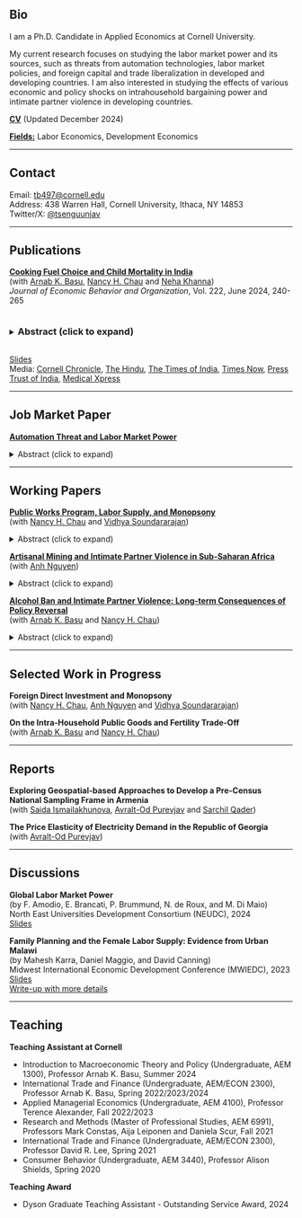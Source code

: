 <h2>Bio</h2>

I am a Ph.D. Candidate in Applied Economics at Cornell University.

My current research focuses on studying the labor market power and its sources, such as threats from automation technologies, labor market policies, and foreign capital and trade liberalization in developed and developing countries. I am also interested in studying the effects of various economic and policy shocks on intrahousehold bargaining power and intimate partner violence in developing countries.

**[CV](https://tbyambasuren.github.io/cv/byambasuren_cvweb.pdf)** (Updated December 2024)

**[Fields:]()** Labor Economics, Development Economics

---

## Contact

Email: [tb497@cornell.edu](tb497@cornell.edu) <br />
Address: 438 Warren Hall, Cornell University, Ithaca, NY 14853 <br />
Twitter/X: [@tsenguunjav](@tsenguunjav)

---

## Publications

**[<font size="+.75">Cooking Fuel Choice and Child Mortality in India</font>](https://www.sciencedirect.com/science/article/pii/S0167268124001422?via%3Dihub)** <br />
(with [Arnab K. Basu](https://business.cornell.edu/faculty-research/faculty/ab362/), [Nancy H. Chau](https://sites.google.com/view/nancyhchau/home) and [Neha Khanna](https://bingdev.binghamton.edu/nkhanna/)) <br />
*Journal of Economic Behavior and Organization*, Vol. 222, June 2024, 240-265
<details>
<summary><h3 style="display:inline-block">Abstract (click to expand)</h3></summary>
How serious is indoor air pollution (IAP) as a threat to infants and children? This paper estimates the impact of cooking fuel choice – a predominant source of IAP – on under-five mortality in India, where reliance on biomass fuels such as firewood, animal dung, and agricultural waste is pervasive. Leveraging forest cover and agricultural land ownership for identification and nationally representative data, we find that solid fuel use for cooking significantly increases the child mortality rate - mainly driven by neonatal mortality in the first 28 days after birth. The mortality effect is higher for girls than boys and is magnified in relatively small households where there is limited scope for the division of labor between childcare and cooking responsibilities. Among polluting fuels, we find that biomass fuels drive the impact of polluting fuel use on child mortality.
</details>

[Slides](https://tbyambasuren.github.io/papers/IAP/IAP_ChildMortality_slides.pdf) <br />
Media: [Cornell Chronicle](https://news.cornell.edu/stories/2024/06/dirty-cooking-fuels-pose-major-threat-infants-india), [The Hindu](https://www.thehindu.com/sci-tech/health/dirty-cooking-fuels-threaten-infants-in-india-says-us-study/article68383612.ece), [The Times of India](https://timesofindia.indiatimes.com/city/chandigarh/dirty-cooking-fuels-pose-major-threat-to-infants-in-india/articleshow/111584763.cms), [Times Now](https://www.timesnownews.com/health/study-says-dirty-cooking-fuels-poses-a-risk-to-infant-health-in-india-article-111598768), [Press Trust of India](https://www.ptinews.com/story/international/27-of-every-1-000-babies-and-children-die-due-to-exposure-to-dirty-cooking-fuels-in-india-claims-report/1642146), [Medical Xpress](https://medicalxpress.com/news/2024-07-dirty-cooking-fuels-pose-major.html)

---

## Job Market Paper

**[<font size="+.75">Automation Threat and Labor Market Power</font>](https://tbyambasuren.github.io/papers/JMP/Byambasuren_JMP.pdf)**
<details>
<summary>Abstract (click to expand)</summary>
This paper studies the role of automation threat in firms’ labor market power. I estimate the wage markdown—the wedge between the marginal revenue product of labor and the wage—to show that firms set wages in German manufacturing, where the labor market is characterized by moderately flexible industry-region, occupation group, and firm-level collective bargaining; the average worker receives 79 cents on the marginal euro. Using the estimated wage markdowns and automation threat proxied by exposure of local labor market regions to industrial robots instrumented by plausibly exogenous shift-share push factors, I find that the automation threat has occupation and region-specific effects on labor market power. Robot exposure increases employer power over routine task-performing workers who face the highest risk of displacement by industrial robots in regions with low union coverage in East Germany, which has spatial frictions and historically weaker worker protections. The key results are consistent with qualitative predictions from the wage bargaining model with heterogeneous workers where employers retain the "right-to-manage" their workforce composition.
</details>


---

## Working Papers

**[<font size="+.75">Public Works Program, Labor Supply, and Monopsony</font>]()** <br />
(with [Nancy H. Chau](https://sites.google.com/view/nancyhchau/home) and [Vidhya Soundararajan](https://www.vidhyasrajan.com/))
<details>
<summary>Abstract (click to expand)</summary>
We propose a theory to show that a firm’s wage markdown, a measure of monopsony power—ratio of MRPL to wages, is a weighted average of markdowns over diﬀerent workers. We test the model using India's National Rural Employment Guarantee Act (NREGA) program, which generates non-manufacturing jobs and potentially creates variation in workforce composition in manufacturing firms as a natural experiment. Consistent with the model predictions, we empirically find that the program leads to higher average wage markdowns at manufacturers by reducing the employment of mobile workers and leaving immobile workers withlow laborsupply elasticityemployed atmanufacturing firms.
</details>

**[<font size="+.75">Artisanal Mining and Intimate Partner Violence in Sub-Saharan Africa</font>](https://papers.ssrn.com/sol3/papers.cfm?abstract_id=5000014)** <br />
(with [Anh Nguyen](https://sites.google.com/view/anhptnguyen/))
<details>
<summary>Abstract (click to expand)</summary>
This paper investigates the impacts of artisanal gold mining—the primary form of labor-intensive small-scale mining with hand tools—on intimate partner violence (IPV) against women in Sub-Saharan Africa, where female artisanal miners constitute a significant portion of the workforce. Exploiting cell-level spatial variation in gold suitability and an exogenous variation in international gold price for identification, we estimate the causal effects of artisanal gold mining conditional on industrial gold mines and other environmental shocks. Based on nationally representative data covering over 30 countries from the region, we find that less severe physical IPV experienced less frequently by women decreases mainly due to improvement in women’s bargaining power enhanced by an increase in their earning potential from extractive and sales or retail activities relative to husbands in response to the increased profitability of artisanal mining. The IPV-reducing short-run effects of artisanal gold mining, which are opposite from the impacts of industrial gold mining, tend to persist in the long term as its driving forces sustain over time. However, sexual IPV generally increases due to artisanal and industrial gold mining.
</details>

**[<font size="+.75">Alcohol Ban and Intimate Partner Violence: Long-term Consequences of Policy Reversal</font>]()** <br />
(with [Arnab K. Basu](https://business.cornell.edu/faculty-research/faculty/ab362/) and [Nancy H. Chau](https://sites.google.com/view/nancyhchau/home))
<details>
<summary>Abstract (click to expand)</summary>
This paper analyzes the short- and long-term effects of a partial liquor ban in Kerala, India, from 2014-2017 on women's experience with intimate partner violence (IPV). Leveraging neighbor states that are comparable and sufficiently isolated in our context as the comparison group, we employ difference-in-differences and event-study approaches to identify the causal effects of a policy that shuts down hard liquor-serving local bars. We find that the likelihood of experiencing physical IPV decreased during the policy period only in high-wealth households, the primary consumers of expensive hard liquors. However, physical IPV strongly rebounded after the policy reversal and overshot to a level higher than in the pre-policy period. We identify an implied change in the composition of household alcohol consumption before, during, and after the policy period and varying alcohol tolerance at different levels of alcohol intake as the underlying drivers of the intended and unintended impact of the temporary policy on physical IPV in the short and long term.
</details>

---

## Selected Work in Progress

**<font size="+.75">Foreign Direct Investment and Monopsony</font>** <br />
(with [Nancy H. Chau](https://sites.google.com/view/nancyhchau/home), [Anh Nguyen](https://sites.google.com/view/anhptnguyen/) and [Vidhya Soundararajan](https://www.vidhyasrajan.com/))

**<font size="+.75">On the Intra-Household Public Goods and Fertility Trade-Off</font>** <br />
(with [Arnab K. Basu](https://business.cornell.edu/faculty-research/faculty/ab362/) and [Nancy H. Chau](https://sites.google.com/view/nancyhchau/home))

---

## Reports

**<font size="+.75">Exploring Geospatial-based Approaches to Develop a Pre-Census National Sampling Frame in Armenia</font>** <br />
(with [Saida Ismailakhunova](https://business.cornell.edu/faculty-research/faculty/ab362/), [Avralt-Od Purevjav](https://www.avraltodpurevjav.com/) and [Sarchil Qader](https://www.worldpop.org/team/sarchil_qader/))

**<font size="+.75">The Price Elasticity of Electricity Demand in the Republic of Georgia</font>** <br />
(with [Avralt-Od Purevjav](https://www.avraltodpurevjav.com/))

---

## Discussions

**<font size="+.75">Global Labor Market Power</font>** <br />
(by F. Amodio, E. Brancati, P. Brummund, N. de Roux, and M. Di Maio) <br />
North East Universities Development Consortium (NEUDC), 2024 <br />
[Slides](https://tbyambasuren.github.io/discussion/ABBDD_NEUDC_2024.pdf)

**<font size="+.75">Family Planning and the Female Labor Supply: Evidence from Urban Malawi</font>** <br />
(by Mahesh Karra, Daniel Maggio, and David Canning) <br />
Midwest International Economic Development Conference (MWIEDC), 2023 <br />
[Slides](https://tbyambasuren.github.io/discussion/KMC_MWIEDC_2023.pdf) <br />
[Write-up with more details](https://tbyambasuren.github.io/discussion/KMC_MWIEDC_2023_Details.pdf)

---

## Teaching

**<font size="+.75">Teaching Assistant at Cornell</font>**

* Introduction to Macroeconomic Theory and Policy (Undergraduate, AEM 1300), Professor Arnab K. Basu, Summer 2024
* International Trade and Finance (Undergraduate, AEM/ECON 2300), Professor Arnab K. Basu, Spring 2022/2023/2024
* Applied Managerial Economics (Undergraduate, AEM 4100), Professor Terence Alexander, Fall 2022/2023
* Research and Methods (Master of Professional Studies, AEM 6991), Professors Mark Constas, Aija Leiponen and Daniela Scur, Fall 2021
* International Trade and Finance (Undergraduate, AEM/ECON 2300), Professor David R. Lee, Spring 2021
* Consumer Behavior (Undergraduate, AEM 3440), Professor Alison Shields, Spring 2020

**<font size="+.75">Teaching Award</font>**

* Dyson Graduate Teaching Assistant - Outstanding Service Award, 2024






















